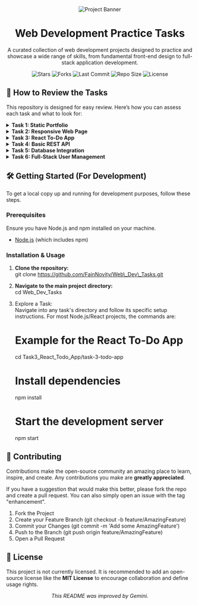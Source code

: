 <div align="center">

<!-- You can replace this with a custom banner or logo -->

<img src="[https://www.google.com/search?q=https://placehold.co/800x200/1a1a1a/ffffff?text%3DWeb%2BDev%2BTasks%26font%3Dmontserrat](https://placehold.co/800x200/1a1a1a/ffffff?text=Web+Dev+Tasks&font=montserrat)" alt="Project Banner">

# **Web Development Practice Tasks**

A curated collection of web development projects designed to practice and showcase a wide range of skills, from fundamental front-end design to full-stack application development.

<!-- Dynamic Badges from Shields.io -->

<p>  
<img src="https://img.shields.io/github/stars/FainNovity/Web\_Dev\_Tasks?style=for-the-badge" alt="Stars">  
<img src="https://img.shields.io/github/forks/FainNovity/Web\_Dev\_Tasks?style=for-the-badge" alt="Forks">  
<img src="https://img.shields.io/github/last-commit/FainNovity/Web\_Dev\_Tasks?style=for-the-badge" alt="Last Commit">  
<img src="https://img.shields.io/github/repo-size/FainNovity/Web\_Dev\_Tasks?style=for-the-badge" alt="Repo Size">  
<img src="https://img.shields.io/github/license/FainNovity/Web\_Dev\_Tasks?style=for-the-badge" alt="License">  
</p>  
</div>

## **📂 How to Review the Tasks**

This repository is designed for easy review. Here’s how you can assess each task and what to look for:

<details>  
<summary><strong>Task 1: Static Portfolio</strong></summary>

* **Goal:** Demonstrate foundational HTML and CSS skills.  
* **How to Review:**  
  1. Navigate to the Task1\_Static\_Portfolio folder.  
  2. Open the index.html file directly in your web browser.  
* **✅ What to Check:**  
  * **Semantic HTML:** Inspect the source code for proper use of tags like <header>, <footer>, <nav>, <section>, and <article>.  
  * **CSS Styling:** The page should be styled with clean, well-organized CSS.  
  * **Content:** The portfolio should be populated with placeholder or sample content.

</details>

<details>  
<summary><strong>Task 2: Responsive Web Page</strong></summary>

* **Goal:** Showcase the ability to create layouts that work on all screen sizes.  
* **How to Review:**  
  1. Navigate to the Task2\_Responsive\_Web\_Page folder.  
  2. Open the index.html file in your browser.  
* **✅ What to Check:**  
  * **Fluid Layout:** Resize the browser window from wide to narrow. The layout should adapt smoothly without horizontal scrollbars.  
  * **Media Queries:** Use your browser's developer tools (F12) to toggle between different device views (e.g., mobile, tablet, desktop).  
  * **Navigation:** The navigation menu should be usable on mobile, perhaps collapsing into a "hamburger" menu.

</details>

<details>  
<summary><strong>Task 3: React To-Do App</strong></summary>

* **Goal:** Demonstrate proficiency with a modern JavaScript framework and state management.  
* **How to Review:**  
  1. Navigate to the Task3\_React\_Todo\_App/task-3-todo-app folder.  
  2. Run npm install and then npm start. The app will open in your browser.  
* **✅ What to Check:**  
  * **Component Structure:** The app should be built with reusable React components.  
  * **State Management:** Test the core functionality: adding new tasks, marking tasks as complete, and deleting tasks.  
  * **User Interface:** The UI should update instantly without page reloads.

</details>

<details>  
<summary><strong>Task 4: Basic REST API</strong></summary>

* **Goal:** Build a simple, functional backend server.  
* **How to Review:**  
  1. Navigate to the Task4\_Basic\_REST\_API folder.  
  2. Run npm install and then node index.js (or the main server file).  
  3. Use an API client like [Postman](https://www.postman.com/) or curl to test the endpoints.  
* **✅ What to Check:**  
  * **CRUD Operations:** Test the GET, POST, PUT/PATCH, and DELETE endpoints to ensure they perform the correct actions on the data.  
  * **Status Codes:** The API should return appropriate HTTP status codes (e.g., 200 OK, 201 Created, 404 Not Found).

</details>

<details>  
<summary><strong>Task 5: Database Integration</strong></summary>

* **Goal:** Connect a backend application to a persistent database.  
* **How to Review:**  
  1. Follow the setup instructions within the Task5\_Database\_Integration folder, which may include setting up a database.  
  2. Run the server and test the API endpoints as in Task 4\.  
* **✅ What to Check:**  
  * **Data Persistence:** Data created via a POST request should be retrievable with a GET request even after restarting the server.  
  * **Database Queries:** The API calls should correctly create, read, update, and delete entries in the database.

</details>

<details>  
<summary><strong>Task 6: Full-Stack User Management</strong></summary>

* **Goal:** Integrate a front-end and back-end into a cohesive full-stack application.  
* **How to Review:**  
  1. This task requires running both the front-end (likely in its own subfolder) and the back-end server simultaneously.  
  2. Follow the specific setup instructions in the Task6\_FullStack\_User\_Management directory.  
* **✅ What to Check:**  
  * **User Authentication:** Test the complete user flow: registration, login, and logout.  
  * **Protected Routes:** Ensure that certain pages or data are only accessible to logged-in users.  
  * **Profile Management:** Verify that a logged-in user can view and update their profile information.

</details>

## **🛠️ Getting Started (For Development)**

To get a local copy up and running for development purposes, follow these steps.

### **Prerequisites**

Ensure you have Node.js and npm installed on your machine.

* [Node.js](https://nodejs.org/) (which includes npm)

### **Installation & Usage**

1. **Clone the repository:**  
   git clone https://github.com/FainNovity/Web\_Dev\_Tasks.git

2. **Navigate to the main project directory:**  
   cd Web\_Dev\_Tasks

3. Explore a Task:  
   Navigate into any task's directory and follow its specific setup instructions. For most Node.js/React projects, the commands are:  
   # Example for the React To-Do App  
   cd Task3\_React\_Todo\_App/task-3-todo-app

   # Install dependencies  
   npm install

   # Start the development server  
   npm start

## **🤝 Contributing**

Contributions make the open-source community an amazing place to learn, inspire, and create. Any contributions you make are **greatly appreciated**.

If you have a suggestion that would make this better, please fork the repo and create a pull request. You can also simply open an issue with the tag "enhancement".

1. Fork the Project  
2. Create your Feature Branch (git checkout \-b feature/AmazingFeature)  
3. Commit your Changes (git commit \-m 'Add some AmazingFeature')  
4. Push to the Branch (git push origin feature/AmazingFeature)  
5. Open a Pull Request

## **📄 License**

This project is not currently licensed. It is recommended to add an open-source license like the **MIT License** to encourage collaboration and define usage rights.

<div align="center">  
<i>This README was improved by Gemini.</i>  
</div>

